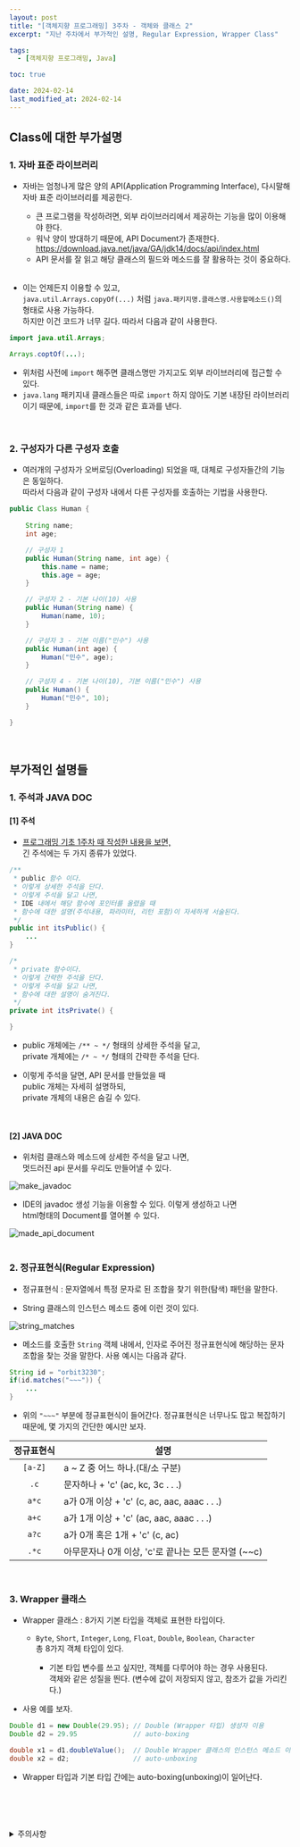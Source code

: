 ```yaml
---
layout: post
title: "[객체지향 프로그래밍] 3주차 - 객체와 클래스 2"
excerpt: "지난 주차에서 부가적인 설명, Regular Expression, Wrapper Class"

tags:
  - [객체지향 프로그래밍, Java]

toc: true

date: 2024-02-14
last_modified_at: 2024-02-14
---
```

## Class에 대한 부가설명
### 1. 자바 표준 라이브러리  
- 자바는 엄청나게 많은 양의 API(Application Programming Interface), 다시말해 자바 표준 라이브러리를 제공한다.  

  - 큰 프로그램을 작성하려면, 외부 라이브러리에서 제공하는 기능을 많이 이용해야 한다.  
  - 워낙 양이 방대하기 때문에, API Document가 존재한다.  
  <https://download.java.net/java/GA/jdk14/docs/api/index.html>  
  - API 문서를 잘 읽고 해당 클래스의 필드와 메소드를 잘 활용하는 것이 중요하다.  
  <br>

- 이는 언제든지 이용할 수 있고,  
`java.util.Arrays.copyOf(...)` 처럼 `java.패키지명.클래스명.사용할메소드()`의 형태로 사용 가능하다.  
하지만 이건 코드가 너무 길다. 따라서 다음과 같이 사용한다.

```java
import java.util.Arrays;

Arrays.coptOf(...);
```

- 위처럼 사전에 `import` 해주면 클래스명만 가지고도 외부 라이브러리에 접근할 수 있다.  
- `java.lang` 패키지내 클래스들은 따로 `import` 하지 않아도 기본 내장된 라이브러리이기 때문에, `import`를 한 것과 같은 효과를 낸다.  
<br>

### 2. 구성자가 다른 구성자 호출
- 여러개의 구성자가 오버로딩(Overloading) 되었을 때, 대체로 구성자들간의 기능은 동일하다.  
따라서 다음과 같이 구성자 내에서 다른 구성자를 호출하는 기법을 사용한다.  

```java
public Class Human {
    
    String name;
    int age;

    // 구성자 1
    public Human(String name, int age) {
        this.name = name;
        this.age = age;
    }

    // 구성자 2 - 기본 나이(10) 사용
    public Human(String name) {
        Human(name, 10);
    }

    // 구성자 3 - 기본 이름("민수") 사용
    public Human(int age) {
        Human("민수", age);
    }

    // 구성자 4 - 기본 나이(10), 기본 이름("민수") 사용
    public Human() {
        Human("민수", 10);
    }

}
```
<br>

## 부가적인 설명들
### 1. 주석과 JAVA DOC
#### [1] 주석
- [프로그래밍 기초 1주차 때 작성한 내용을 보면,][def]  
긴 주석에는 두 가지 종류가 있었다.  

```java
/**
 * public 함수 이다.
 * 이렇게 상세한 주석을 단다.
 * 이렇게 주석을 달고 나면,
 * IDE 내에서 해당 함수에 포인터를 올렸을 때
 * 함수에 대한 설명(주석내용, 파라미터, 리턴 포함)이 자세하게 서술된다.
 */
public int itsPublic() {
    ...
}

/*
 * private 함수이다.
 * 이렇게 간략한 주석을 단다.
 * 이렇게 주석을 달고 나면,
 * 함수에 대한 설명이 숨겨진다.
 */
private int itsPrivate() {

}
```

- public 개체에는 `/** ~ */` 형태의 상세한 주석을 달고,  
private 개체에는 `/* ~ */` 형태의 간략한 주석을 단다.  

- 이렇게 주석을 달면, API 문서를 만들었을 때  
public 개체는 자세히 설명하되,  
private 개체의 내용은 숨길 수 있다.  
<br>

#### [2] JAVA DOC
- 위처럼 클래스와 메소드에 상세한 주석을 달고 나면,  
멋드러진 api 문서를 우리도 만들어낼 수 있다.

![make_javadoc][def2]

- IDE의 javadoc 생성 기능을 이용할 수 있다. 이렇게 생성하고 나면  
html형태의 Document를 열어볼 수 있다.

![made_api_document][def3]  
<br>

### 2. 정규표현식(Regular Expression)
- 정규표현식 : 문자열에서 특정 문자로 된 조합을 찾기 위한(탐색) 패턴을 말한다.  

- String 클래스의 인스턴스 메소드 중에 이런 것이 있다.  

![string_matches][def4]  

- 메소드를 호출한 `String` 객체 내에서, 인자로 주어진 정규표현식에 해당하는 문자 조합을 찾는 것을 말한다. 사용 예시는 다음과 같다.  

```java
String id = "orbit3230";
if(id.matches("~~~")) {
    ...
}
```

- 위의 `"~~~"` 부분에 정규표현식이 들어간다. 정규표현식은 너무나도 많고 복잡하기 때문에, 몇 가지의 간단한 예시만 보자.

|정규표현식|설명|
|:---:|---|
|`[a-Z]`|a ~ Z 중 어느 하나.(대/소 구분)|
|`.c`|문자하나 + 'c' (ac, kc, 3c . . .)|
|`a*c`|a가 0개 이상 + 'c' (c, ac, aac, aaac . . .)|
|`a+c`|a가 1개 이상 + 'c' (ac, aac, aaac . . .)|
|`a?c`|a가 0개 혹은 1개 + 'c' (c, ac)|
|`.*c`|아무문자나 0개 이상, 'c'로 끝나는 모든 문자열 (~~c)|  
<br>

### 3. Wrapper 클래스
- Wrapper 클래스 : 8가지 기본 타입을 객체로 표현한 타입이다.  

  - `Byte`, `Short`, `Integer`, `Long`, `Float`, `Double`, `Boolean`, `Character`  
  총 8가지 객체 타입이 있다.  

    - 기본 타입 변수를 쓰고 싶지만, 객체를 다루어야 하는 경우 사용된다.  
    객체와 같은 성질을 띈다. (변수에 값이 저장되지 않고, 참조가 값을 가리킨다.)  

- 사용 예를 보자.

```java
Double d1 = new Double(29.95); // Double (Wrapper 타입) 생성자 이용
Double d2 = 29.95              // auto-boxing

double x1 = d1.doubleValue();  // Double Wrapper 클래스의 인스턴스 메소드 이용
double x2 = d2;                // auto-unboxing
```

- Wrapper 타입과 기본 타입 간에는 auto-boxing(unboxing)이 일어난다.

<br>
<br>
<br>
<br>
<details>
<summary>주의사항</summary>
<div markdown="1">
이 포스팅은 강원대학교 정충교 교수님의 객체지향 프로그래밍 수업을 들으며 내용을 정리 한 것입니다.  
수업 내용에 대한 저작권은 교수님께 있으니,  
다른 곳으로의 무분별한 내용 복사를 자제해 주세요.
</div>
</details>

[def]: https://orbit3230.github.io/2022/01/16/PB_week1/#3-%EC%A3%BC%EC%84%9D
[def2]: https://i.imgur.com/yeN8qFC.png
[def3]: https://i.imgur.com/aCtz0D4.png
[def4]: https://i.imgur.com/pBvBJJf.png